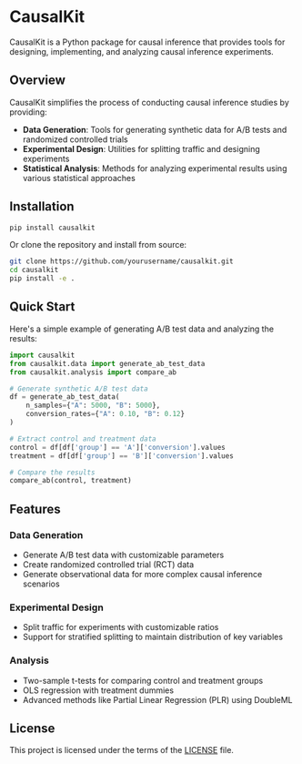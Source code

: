 # CausalKit

CausalKit is a Python package for causal inference that provides tools for designing, implementing, and analyzing causal inference experiments.

## Overview

CausalKit simplifies the process of conducting causal inference studies by providing:

- **Data Generation**: Tools for generating synthetic data for A/B tests and randomized controlled trials
- **Experimental Design**: Utilities for splitting traffic and designing experiments
- **Statistical Analysis**: Methods for analyzing experimental results using various statistical approaches

## Installation

```bash
pip install causalkit
```

Or clone the repository and install from source:

```bash
git clone https://github.com/yourusername/causalkit.git
cd causalkit
pip install -e .
```

## Quick Start

Here's a simple example of generating A/B test data and analyzing the results:

```python
import causalkit
from causalkit.data import generate_ab_test_data
from causalkit.analysis import compare_ab

# Generate synthetic A/B test data
df = generate_ab_test_data(
    n_samples={"A": 5000, "B": 5000},
    conversion_rates={"A": 0.10, "B": 0.12}
)

# Extract control and treatment data
control = df[df['group'] == 'A']['conversion'].values
treatment = df[df['group'] == 'B']['conversion'].values

# Compare the results
compare_ab(control, treatment)
```

## Features

### Data Generation

- Generate A/B test data with customizable parameters
- Create randomized controlled trial (RCT) data
- Generate observational data for more complex causal inference scenarios

### Experimental Design

- Split traffic for experiments with customizable ratios
- Support for stratified splitting to maintain distribution of key variables

### Analysis

- Two-sample t-tests for comparing control and treatment groups
- OLS regression with treatment dummies
- Advanced methods like Partial Linear Regression (PLR) using DoubleML

## License

This project is licensed under the terms of the [LICENSE](https://github.com/yourusername/causalkit/blob/main/LICENSE) file.